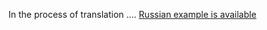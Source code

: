 In the process of translation .... [Russian example is available](https://github.com/mmasiukevich/service-bus/blob/master/doc/ru_scheduler.md)
